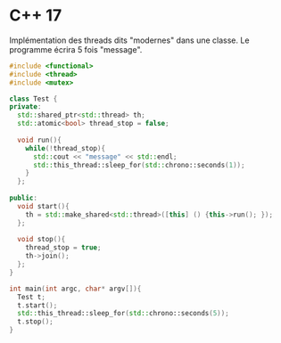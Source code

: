 # C++ 17

Implémentation des threads dits "modernes" dans une classe.
Le programme écrira 5 fois "message".

```CPP
#include <functional>
#include <thread>
#include <mutex>

class Test {
private:
  std::shared_ptr<std::thread> th;
  std::atomic<bool> thread_stop = false;
  
  void run(){
    while(!thread_stop){
	  std::cout << "message" << std::endl;
      std::this_thread::sleep_for(std::chrono::seconds(1));
    }
  };
  
public:
  void start(){
    th = std::make_shared<std::thread>([this] () {this->run(); });
  };
  
  void stop(){
    thread_stop = true;
    th->join();
  };
}

int main(int argc, char* argv[]){
  Test t;
  t.start();
  std::this_thread::sleep_for(std::chrono::seconds(5));
  t.stop();
}


```
